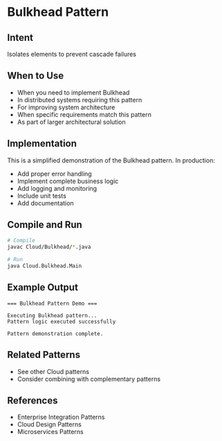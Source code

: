 # Bulkhead Pattern

## Intent
Isolates elements to prevent cascade failures

## When to Use
- When you need to implement Bulkhead
- In distributed systems requiring this pattern
- For improving system architecture
- When specific requirements match this pattern
- As part of larger architectural solution

## Implementation
This is a simplified demonstration of the Bulkhead pattern. In production:
- Add proper error handling
- Implement complete business logic
- Add logging and monitoring
- Include unit tests
- Add documentation

## Compile and Run
```bash
# Compile
javac Cloud/Bulkhead/*.java

# Run
java Cloud.Bulkhead.Main
```

## Example Output
```
=== Bulkhead Pattern Demo ===

Executing Bulkhead pattern...
Pattern logic executed successfully

Pattern demonstration complete.
```

## Related Patterns
- See other Cloud patterns
- Consider combining with complementary patterns

## References
- Enterprise Integration Patterns
- Cloud Design Patterns
- Microservices Patterns
